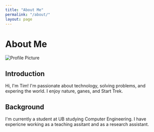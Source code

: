 ```yaml
---
title: "About Me"
permalink: "/about/"
layout: page
---
```

# About Me

![Profile Picture](/assets/images/nature.jpeg)

## Introduction

Hi, I'm Tim! I'm passionate about technology, solving problems, and expering the world. I enjoy nature, ganes, and Start Trek.

## Background

I'm currently a student at UB studying Computer Engineering. I have expericne working as a teaching assitant and as a research assistant.




